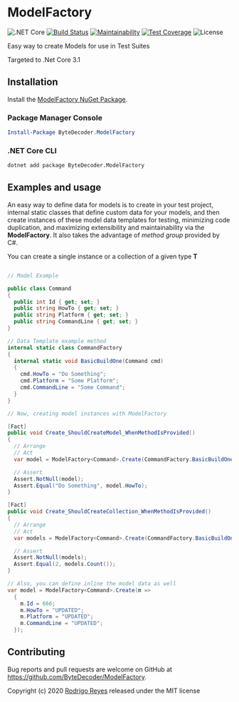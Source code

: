 # ModelFactory

![.NET Core](https://github.com/ByteDecoder/ModelFactory/workflows/.NET%20Core/badge.svg?branch=master)
[![Build Status](https://dev.azure.com/rodrycode/ModelFactory/_apis/build/status/ByteDecoder.ModelFactory?branchName=master)](https://dev.azure.com/rodrycode/ModelFactory/_build/latest?definitionId=3&branchName=master)
[![Maintainability](https://api.codeclimate.com/v1/badges/c0bf3eb5758773ba87d3/maintainability)](https://codeclimate.com/github/ByteDecoder/ModelFactory/maintainability)
[![Test Coverage](https://api.codeclimate.com/v1/badges/c0bf3eb5758773ba87d3/test_coverage)](https://codeclimate.com/github/ByteDecoder/ModelFactory/test_coverage)
![License](https://img.shields.io/badge/license-MIT-green)

Easy way to create Models for use in Test Suites

Targeted to .Net Core 3.1

## Installation

Install the [ModelFactory NuGet Package](https://www.nuget.org/packages/ByteDecoder.ModelFactory).

### Package Manager Console

```powershell
Install-Package ByteDecoder.ModelFactory
```

### .NET Core CLI

```bash
dotnet add package ByteDecoder.ModelFactory
```

## Examples and usage

An easy way to define data for models is to create in your test project, internal static classes that define custom data for your models, and then create instances of these model data templates for testing, minimizing code duplication, and maximizing extensibility and maintainability via the **ModelFactory**. It also takes the advantage of *method group* provided by C#.

You can create a single instance or a collection of a given type **T**

```csharp

// Model Example

public class Command
{
  public int Id { get; set; }
  public string HowTo { get; set; }
  public string Platform { get; set; }
  public string CommandLine { get; set; }
}

// Data Template example method
internal static class CommandFactory
{
  internal static void BasicBuildOne(Command cmd)
  {
    cmd.HowTo = "Do Something";
    cmd.Platform = "Some Platform";
    cmd.CommandLine = "Some Command";
  }
}

// Now, creating model instances with ModelFactory

[Fact]
public void Create_ShouldCreateModel_WhenMethodIsProvided()
{
  // Arrange
  // Act
  var model = ModelFactory<Command>.Create(CommandFactory.BasicBuildOne);

  // Assert
  Assert.NotNull(model);
  Assert.Equal("Do Something", model.HowTo);
}

[Fact]
public void Create_ShouldCreateCollection_WhenMethodIsProvided()
{
  // Arrange
  // Act
  var models = ModelFactory<Command>.Create(CommandFactory.BasicBuildOne, 2);

  // Assert
  Assert.NotNull(models);
  Assert.Equal(2, models.Count());
}

// Also, you can define inline the model data as well
var model = ModelFactory<Command>.Create(m =>
  {
    m.Id = 666;
    m.HowTo = "UPDATED";
    m.Platform = "UPDATED";
    m.CommandLine = "UPDATED";
  });

```

## Contributing

Bug reports and pull requests are welcome on GitHub at <https://github.com/ByteDecoder/ModelFactory>.

Copyright (c) 2020 [Rodrigo Reyes](https://twitter.com/bytedecoder) released under the MIT license
